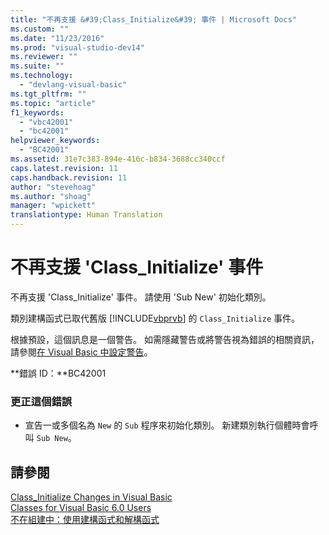 ```yaml
---
title: "不再支援 &#39;Class_Initialize&#39; 事件 | Microsoft Docs"
ms.custom: ""
ms.date: "11/23/2016"
ms.prod: "visual-studio-dev14"
ms.reviewer: ""
ms.suite: ""
ms.technology: 
  - "devlang-visual-basic"
ms.tgt_pltfrm: ""
ms.topic: "article"
f1_keywords: 
  - "vbc42001"
  - "bc42001"
helpviewer_keywords: 
  - "BC42001"
ms.assetid: 31e7c383-894e-416c-b834-3688cc340ccf
caps.latest.revision: 11
caps.handback.revision: 11
author: "stevehoag"
ms.author: "shoag"
manager: "wpickett"
translationtype: Human Translation
---
```

# 不再支援 &#39;Class_Initialize&#39; 事件
不再支援 'Class\_Initialize' 事件。 請使用 'Sub New' 初始化類別。  
  
 類別建構函式已取代舊版 [!INCLUDE[vbprvb](../../csharp/programming-guide/concepts/linq/includes/vbprvb_md.md)] 的 `Class_Initialize` 事件。  
  
 根據預設，這個訊息是一個警告。 如需隱藏警告或將警告視為錯誤的相關資訊，請參閱[在 Visual Basic 中設定警告](/visual-studio/ide/configuring-warnings-in-visual-basic)。  
  
 **錯誤 ID：**BC42001  
  
### 更正這個錯誤  
  
-   宣告一或多個名為 `New` 的 `Sub` 程序來初始化類別。 新建類別執行個體時會呼叫 `Sub New`。  
  
## 請參閱  
 [Class\_Initialize Changes in Visual Basic](http://msdn.microsoft.com/zh-tw/2cd023cf-2869-4836-b08d-43822294beeb)   
 [Classes for Visual Basic 6.0 Users](http://msdn.microsoft.com/zh-tw/d625222c-cd32-4c8d-b25c-ea71729b88b7)   
 [不在組建中：使用建構函式和解構函式](http://msdn.microsoft.com/zh-tw/548eebe1-86c4-4377-b2f5-447cb8be3d90)